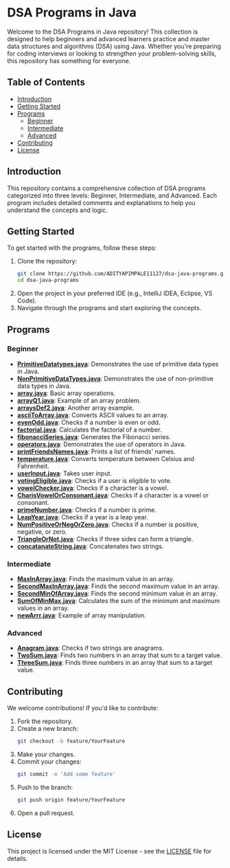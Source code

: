 # DSA Programs in Java

Welcome to the DSA Programs in Java repository! This collection is designed to help beginners and advanced learners practice and master data structures and algorithms (DSA) using Java. Whether you're preparing for coding interviews or looking to strengthen your problem-solving skills, this repository has something for everyone.

## Table of Contents

- [Introduction](#introduction)
- [Getting Started](#getting-started)
- [Programs](#programs)
  - [Beginner](#beginner)
  - [Intermediate](#intermediate)
  - [Advanced](#advanced)
- [Contributing](#contributing)
- [License](#license)

## Introduction

This repository contains a comprehensive collection of DSA programs categorized into three levels: Beginner, Intermediate, and Advanced. Each program includes detailed comments and explanations to help you understand the concepts and logic.

## Getting Started

To get started with the programs, follow these steps:

1. Clone the repository:
   ```bash
   git clone https://github.com/ADITYAPIMPALE11127/dsa-java-programs.git
   cd dsa-java-programs
   ```
2. Open the project in your preferred IDE (e.g., IntelliJ IDEA, Eclipse, VS Code).
3. Navigate through the programs and start exploring the concepts.

## Programs

### Beginner

- **[PrimitiveDatatypes.java](https://github.com/ADITYAPIMPALE11127/JAVA-DSA-PRACTICE-2024/blob/master/PrimitiveDatatypes.java)**: Demonstrates the use of primitive data types in Java.
- **[NonPrimitiveDataTypes.java](https://github.com/ADITYAPIMPALE11127/JAVA-DSA-PRACTICE-2024/blob/master/NonPrimitiveDataTypes.java)**: Demonstrates the use of non-primitive data types in Java.
- **[array.java](https://github.com/ADITYAPIMPALE11127/JAVA-DSA-PRACTICE-2024/blob/master/array.java)**: Basic array operations.
- **[arrayQ1.java](https://github.com/ADITYAPIMPALE11127/JAVA-DSA-PRACTICE-2024/blob/master/arrayQ1.java)**: Example of an array problem.
- **[arraysDef2.java](https://github.com/ADITYAPIMPALE11127/JAVA-DSA-PRACTICE-2024/blob/master/arraysDef2.java)**: Another array example.
- **[asciiToArray.java](https://github.com/ADITYAPIMPALE11127/JAVA-DSA-PRACTICE-2024/blob/master/asciiToArray.java)**: Converts ASCII values to an array.
- **[evenOdd.java](https://github.com/ADITYAPIMPALE11127/JAVA-DSA-PRACTICE-2024/blob/master/evenOdd.java)**: Checks if a number is even or odd.
- **[factorial.java](https://github.com/ADITYAPIMPALE11127/JAVA-DSA-PRACTICE-2024/blob/master/factorial.java)**: Calculates the factorial of a number.
- **[fibonacciSeries.java](https://github.com/ADITYAPIMPALE11127/JAVA-DSA-PRACTICE-2024/blob/master/fibonacciSeries.java)**: Generates the Fibonacci series.
- **[operators.java](https://github.com/ADITYAPIMPALE11127/JAVA-DSA-PRACTICE-2024/blob/master/operators.java)**: Demonstrates the use of operators in Java.
- **[printFriendsNames.java](https://github.com/ADITYAPIMPALE11127/JAVA-DSA-PRACTICE-2024/blob/master/printFriendsNames.java)**: Prints a list of friends' names.
- **[temperature.java](https://github.com/ADITYAPIMPALE11127/JAVA-DSA-PRACTICE-2024/blob/master/temperature.java)**: Converts temperature between Celsius and Fahrenheit.
- **[userInput.java](https://github.com/ADITYAPIMPALE11127/JAVA-DSA-PRACTICE-2024/blob/master/userInput.java)**: Takes user input.
- **[votingEligible.java](https://github.com/ADITYAPIMPALE11127/JAVA-DSA-PRACTICE-2024/blob/master/votingEligible.java)**: Checks if a user is eligible to vote.
- **[vowelChecker.java](https://github.com/ADITYAPIMPALE11127/JAVA-DSA-PRACTICE-2024/blob/master/vowelChecker.java)**: Checks if a character is a vowel.
- **[CharisVowelOrConsonant.java](https://github.com/ADITYAPIMPALE11127/JAVA-DSA-PRACTICE-2024/blob/master/CharisVowelOrConsonant.java)**: Checks if a character is a vowel or consonant.
- **[primeNumber.java](https://github.com/ADITYAPIMPALE11127/JAVA-DSA-PRACTICE-2024/blob/master/primeNumber.java)**: Checks if a number is prime.
- **[LeapYear.java](https://github.com/ADITYAPIMPALE11127/JAVA-DSA-PRACTICE-2024/blob/master/LeapYear.java)**: Checks if a year is a leap year.
- **[NumPositiveOrNegOrZero.java](https://github.com/ADITYAPIMPALE11127/JAVA-DSA-PRACTICE-2024/blob/master/NumPositiveOrNegOrZero.java)**: Checks if a number is positive, negative, or zero.
- **[TriangleOrNot.java](https://github.com/ADITYAPIMPALE11127/JAVA-DSA-PRACTICE-2024/blob/master/TriangleOrNot.java)**: Checks if three sides can form a triangle.
- **[concatanateString.java](https://github.com/ADITYAPIMPALE11127/JAVA-DSA-PRACTICE-2024/blob/master/concatanateString.java)**: Concatenates two strings.

### Intermediate

- **[MaxInArray.java](https://github.com/ADITYAPIMPALE11127/JAVA-DSA-PRACTICE-2024/blob/master/MaxInArray.java)**: Finds the maximum value in an array.
- **[SecondMaxInArray.java](https://github.com/ADITYAPIMPALE11127/JAVA-DSA-PRACTICE-2024/blob/master/SecondMaxInArray.java)**: Finds the second maximum value in an array.
- **[SecondMinOfArray.java](https://github.com/ADITYAPIMPALE11127/JAVA-DSA-PRACTICE-2024/blob/master/SecondMinOfArray.java)**: Finds the second minimum value in an array.
- **[SumOfMinMax.java](https://github.com/ADITYAPIMPALE11127/JAVA-DSA-PRACTICE-2024/blob/master/SumOfMinMax.java)**: Calculates the sum of the minimum and maximum values in an array.
- **[newArrr.java](https://github.com/ADITYAPIMPALE11127/JAVA-DSA-PRACTICE-2024/blob/master/newArrr.java)**: Example of array manipulation.

### Advanced

- **[Anagram.java](https://github.com/ADITYAPIMPALE11127/JAVA-DSA-PRACTICE-2024/blob/master/Anagram.java)**: Checks if two strings are anagrams.
- **[TwoSum.java](https://github.com/ADITYAPIMPALE11127/JAVA-DSA-PRACTICE-2024/blob/master/TwoSum.java)**: Finds two numbers in an array that sum to a target value.
- **[ThreeSum.java](https://github.com/ADITYAPIMPALE11127/JAVA-DSA-PRACTICE-2024/blob/master/ThreeSum.java)**: Finds three numbers in an array that sum to a target value.

## Contributing

We welcome contributions! If you'd like to contribute:

1. Fork the repository.
2. Create a new branch:
   ```bash
   git checkout -b feature/YourFeature
   ```
3. Make your changes.
4. Commit your changes:
   ```bash
   git commit -m 'Add some feature'
   ```
5. Push to the branch:
   ```bash
   git push origin feature/YourFeature
   ```
6. Open a pull request.

## License

This project is licensed under the MIT License - see the [LICENSE](LICENSE) file for details.
